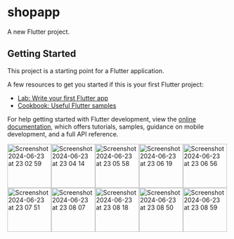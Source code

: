 # shopapp

A new Flutter project.

## Getting Started

This project is a starting point for a Flutter application.

A few resources to get you started if this is your first Flutter project:

- [Lab: Write your first Flutter app](https://docs.flutter.dev/get-started/codelab)
- [Cookbook: Useful Flutter samples](https://docs.flutter.dev/cookbook)

For help getting started with Flutter development, view the
[online documentation](https://docs.flutter.dev/), which offers tutorials,
samples, guidance on mobile development, and a full API reference.

<img width="100" alt="Screenshot 2024-06-23 at 23 02 59" src="https://github.com/hsnovfrmayil/ashop_flutter/assets/115064028/d0c3753c-ac19-4f28-8b74-811eaf782504"><img width="100" alt="Screenshot 2024-06-23 at 23 04 14" src="https://github.com/hsnovfrmayil/ashop_flutter/assets/115064028/b70bb6d4-79ba-4b33-8e3a-3c656e61f223"><img width="100" alt="Screenshot 2024-06-23 at 23 05 58" src="https://github.com/hsnovfrmayil/ashop_flutter/assets/115064028/71f245ef-244e-4dbc-b2d1-352b8a223a9c"><img width="100" alt="Screenshot 2024-06-23 at 23 06 19" src="https://github.com/hsnovfrmayil/ashop_flutter/assets/115064028/90f8f9cf-54c8-49a1-a1a1-720028f46820"><img width="100" alt="Screenshot 2024-06-23 at 23 06 56" src="https://github.com/hsnovfrmayil/ashop_flutter/assets/115064028/1ac860ea-6e87-4223-b986-4a31d24d5ef5"><img width="100" alt="Screenshot 2024-06-23 at 23 07 51" src="https://github.com/hsnovfrmayil/ashop_flutter/assets/115064028/233a3819-98fd-47e6-a0ee-d1641d2aaa21"><img width="100" alt="Screenshot 2024-06-23 at 23 08 07" src="https://github.com/hsnovfrmayil/ashop_flutter/assets/115064028/ac9868e6-156c-4e7a-8768-394236ad8749"><img width="100" alt="Screenshot 2024-06-23 at 23 08 18" src="https://github.com/hsnovfrmayil/ashop_flutter/assets/115064028/241407e3-4c3d-4228-b29b-4b0a5330c6f7"><img width="100" alt="Screenshot 2024-06-23 at 23 08 50" src="https://github.com/hsnovfrmayil/ashop_flutter/assets/115064028/c6c1b1f9-0823-43c3-b24e-188ebb9b0a48"><img width="100" alt="Screenshot 2024-06-23 at 23 08 59" src="https://github.com/hsnovfrmayil/ashop_flutter/assets/115064028/458604db-b632-4bff-b02b-0c5d260b4344">
